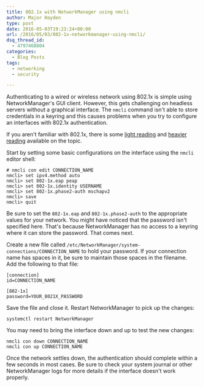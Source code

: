 ```yaml
---
title: 802.1x with NetworkManager using nmcli
author: Major Hayden
type: post
date: 2016-05-03T19:23:24+00:00
url: /2016/05/03/802-1x-networkmanager-using-nmcli/
dsq_thread_id:
  - 4797468804
categories:
  - Blog Posts
tags:
  - networking
  - security

---
```

Authenticating to a wired or wireless network using 802.1x is simple using NetworkManager's GUI client. However, this gets challenging on headless servers without a graphical interface. The `nmcli` command isn't able to store credentials in a keyring and this causes problems when you try to configure an interfaces with 802.1x authentication.

If you aren't familiar with 802.1x, there is some [light reading][1] and [heavier reading][2] available on the topic.

Start by setting some basic configurations on the interface using the `nmcli` editor shell:

```
# nmcli con edit CONNECTION_NAME
nmcli> set ipv4.method auto
nmcli> set 802-1x.eap peap
nmcli> set 802-1x.identity USERNAME
nmcli> set 802-1x.phase2-auth mschapv2
nmcli> save
nmcli> quit
```


Be sure to set the `802-1x.eap` and `802-1x.phase2-auth` to the appropriate values for your network. You might have noticed that the password isn't specified here. That's because NetworkManager has no access to a keyring where it can store the password. That comes next.

Create a new file called `/etc/NetworkManager/system-connections/CONNECTION_NAME` to hold your password. If your connection name has spaces in it, be sure to maintain those spaces in the filename. Add the following to that file:

```
[connection]
id=CONNECTION_NAME

[802-1x]
password=YOUR_8021X_PASSWORD
```


Save the file and close it. Restart NetworkManager to pick up the changes:

```
systemctl restart NetworkManager
```


You may need to bring the interface down and up to test the new changes:

```
nmcli con down CONNECTION_NAME
nmcli con up CONNECTION_NAME
```


Once the network settles down, the authentication should complete within a few seconds in most cases. Be sure to check your system journal or other NetworkManager logs for more details if the interface doesn't work properly.

 [1]: https://en.wikipedia.org/wiki/IEEE_802.1X
 [2]: https://www.sans.org/reading-room/whitepapers/authentication/implementing-ieee-8021x-wired-networks-34520
